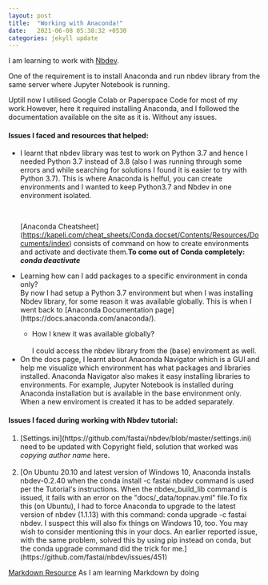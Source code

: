 ```yaml
---
layout: post
title:  "Working with Anaconda!"
date:   2021-06-08 05:38:32 +0530
categories: jekyll update
---
```


I am learning to work with [Nbdev](https://nbdev.fast.ai/). 

One of the requirement is to install Anaconda and run nbdev library from the same server where Jupyter Notebook is running.<br> 

Uptill now I utilised Google Colab or Paperspace Code for most of my work.However, here it required installing Anaconda, and I followed the documentation available on the site as it is. Without any issues. 

<h4>Issues I faced and resources that helped: </h4>

<ul>
<li>

I learnt that nbdev library was test to work on Python 3.7 and hence I needed Python 3.7 instead of 3.8 (also I was running through some errors and while searching for solutions I found it is easier to try with Python 3.7). This is where Anaconda is helful, you can create environments and I wanted to keep Python3.7 and Nbdev in one environment isolated.</li>
<br>

[Anaconda Cheatsheet]
(https://kapeli.com/cheat_sheets/Conda.docset/Contents/Resources/Documents/index) 
consists of command on how to create environments and activate and dectivate them.**To come out of Conda completely: <em>conda deactivate</em>**
  


<li>
Learning how can I add packages to a specific environment in conda only?<br>By now I had setup a Python 3.7 environment but when I was installing Nbdev library, for some reason it was available globally. This is when I went back to [Anaconda Documentation page](https://docs.anaconda.com/anaconda/). 

</li>
  
<ul>

<li>How I knew it was available globally?<br><br>I could access the nbdev library from the (base) enviroment as well.</li>

</ul>

<li>On the docs page, I learnt about Anaconda Navigator which is a GUI and help me visualize which environment has what packages and libraries installed. Anaconda Navigator also makes it easy installing libraries to environments. For example, Jupyter Notebook is installed during Anaconda installation but is available in the base environment only. When a new enviroment is created it has to be added separately. </li>

</ul>  

<h4>Issues I faced during working with Nbdev tutorial:</h4>

<ol>

<li>  [Settings.ini](https://github.com/fastai/nbdev/blob/master/settings.ini) need to be updated with Copyright field, solution that worked was <em>copying author name</em> here. </li> 
<br>
<li>  [On Ubuntu 20.10 and latest version of Windows 10, Anaconda installs nbdev-0.2.40 when the conda install -c fastai nbdev command is used per the Tutorial's instructions. When the nbdev_build_lib command is issued, it fails with an error on the "docs/_data/topnav.yml" file.To fix this (on Ubuntu), I had to force Anaconda to upgrade to the latest version of nbdev (1.1.13) with this command: conda upgrade -c fastai nbdev. I suspect this will also fix things on Windows 10, too. You may wish to consider mentioning this in your docs. An earlier reported issue, with the same problem, solved this by using pip instead on conda, but the conda upgrade command did the trick for me.](https://github.com/fastai/nbdev/issues/451) </li>

</ol>

[Markdown Resource](https://www.markdownguide.org/basic-syntax/) As I am learning Markdown by doing

